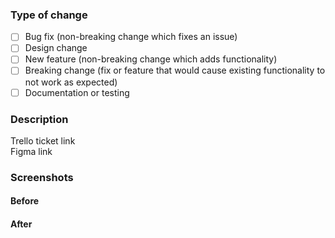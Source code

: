### Type of change

<!-- Please delete any options that are not relevant -->

- [ ] Bug fix (non-breaking change which fixes an issue)
- [ ] Design change
- [ ] New feature (non-breaking change which adds functionality)
- [ ] Breaking change (fix or feature that would cause existing functionality to not work as expected)
- [ ] Documentation or testing

### Description

<!-- Include a summary of the change or which issue was is fixed. Please also include relevant motivation and context. List any dependencies that are required for this change. -->

Trello ticket link  
Figma link   

### Screenshots

<!-- Include relevant screenshots_ -->

#### Before

#### After
